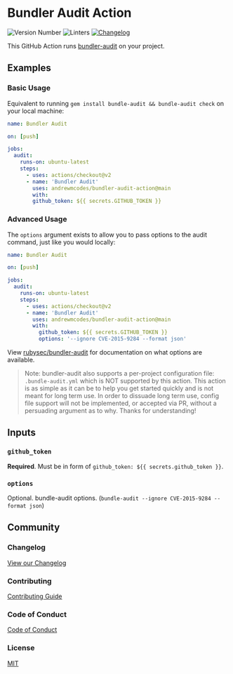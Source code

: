 <!-- Variables -->
[changelog]: /CHANGELOG.md
[coc]: /CODE_OF_CONDUCT.md
[contributing]: /CONTRIBUTING.md
[license]: /LICENSE.md

# Bundler Audit Action

![Version Number](https://img.shields.io/static/v1?label=Version&message=v0.1.0&color=blue)
![Linters](https://github.com/andrewmcodes/bundler-audit-action/workflows/Linters/badge.svg)
[![Changelog](https://github.com/andrewmcodes/rubocop-linter-action/workflows/Changelog/badge.svg)][changelog]

This GitHub Action runs [bundler-audit](https://github.com/rubysec/bundler-audit) on your project.

## Examples

### Basic Usage
Equivalent to running `gem install bundle-audit && bundle-audit check` on your local machine:

```yaml
name: Bundler Audit

on: [push]

jobs:
  audit:
    runs-on: ubuntu-latest
    steps:
      - uses: actions/checkout@v2
      - name: 'Bundler Audit'
        uses: andrewmcodes/bundler-audit-action@main
        with:
        github_token: ${{ secrets.GITHUB_TOKEN }}
```

### Advanced Usage
The `options` argument exists to allow you to pass options to the audit command, just like you would locally:

```yaml
name: Bundler Audit

on: [push]

jobs:
  audit:
    runs-on: ubuntu-latest
    steps:
      - uses: actions/checkout@v2
      - name: 'Bundler Audit'
        uses: andrewmcodes/bundler-audit-action@main
        with:
          github_token: ${{ secrets.GITHUB_TOKEN }}
          options: '--ignore CVE-2015-9284 --format json'
```

View [rubysec/bundler-audit](https://github.com/rubysec/bundler-audit#synopsis) for documentation on what options are available.

> Note: bundler-audit also supports a per-project configuration file: `.bundle-audit.yml` which is NOT supported by this action. This action is as simple as it can be to help you get started quickly and is not meant for long term use. In order to dissuade long term use, config file support will not be implemented, or accepted via PR, without a persuading argument as to why. Thanks for understanding!

## Inputs

### `github_token`

**Required**. Must be in form of `github_token: ${{ secrets.github_token }}`.

### `options`

Optional. bundle-audit options. (`bundle-audit --ignore CVE-2015-9284 --format json`)

## Community

### Changelog

[View our Changelog][changelog]

### Contributing

[Contributing Guide][contributing]

### Code of Conduct

[Code of Conduct][coc]

### License

[MIT][license]
